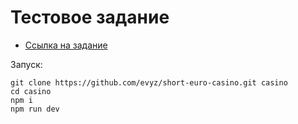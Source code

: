 # Тестовое задание

- [Ссылка на задание](https://docs.google.com/document/d/14AzrVneWFLknnNUerZUGeCNQRoMW6gfs0HMvNK5g5ug/edit#)

Запуск: 

```
git clone https://github.com/evyz/short-euro-casino.git casino
cd casino
npm i 
npm run dev 
```